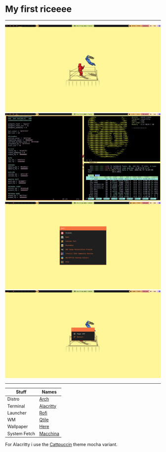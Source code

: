# My first riceeee
---

![alt text](/screenshots/desktop2.jpg "Screen shot")
![alt text](/screenshots/desktop.jpg "Screen shot")
![alt text](/screenshots/Rofidrun.png "Screen shot")
![alt text](/screenshots/RofiPower.png "Screen shot")


---

|Stuff      	|	Names		|
|---------------|---------------|
|Distro			| [Arch](https://wiki.archlinux.org/title/Arch_Linux)|
|Terminal		| [Alacritty](https://github.com/alacritty/alacritty)|
|Launcher		| [Rofi](https://github.com/davatorium/rofi)|
|WM				| [Qtile](https://github.com/qtile/qtile)|
|Wallpaper		| [Here](https://wallhaven.cc/w/3kz963)|
|System Fetch	| [Macchina](https://github.com/Macchina-CLI/macchina)|


For Alacritty i use the [Cattpuccin](https://github.com/catppuccin/alacritty) theme mocha variant.